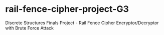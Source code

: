 # rail-fence-cipher-project-G3
Discrete Structures Finals Project - Rail Fence Cipher Encryptor/Decryptor with Brute Force Attack
